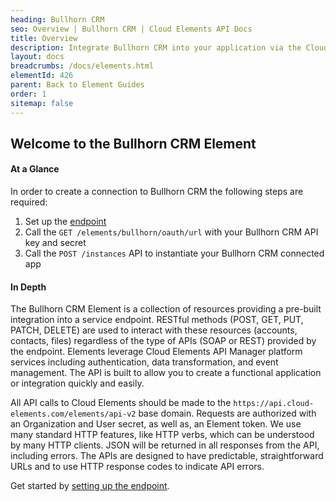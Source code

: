 ```yaml
---
heading: Bullhorn CRM
seo: Overview | Bullhorn CRM | Cloud Elements API Docs
title: Overview
description: Integrate Bullhorn CRM into your application via the Cloud Elements APIs.
layout: docs
breadcrumbs: /docs/elements.html
elementId: 426
parent: Back to Element Guides
order: 1
sitemap: false
---
```


## Welcome to the Bullhorn CRM Element


#### At a Glance

In order to create a connection to Bullhorn CRM the following steps are required:

1. Set up the [endpoint](bullhorn-endpoint-setup.html)
2. Call the `GET /elements/bullhorn/oauth/url` with your Bullhorn CRM API key and secret
3. Call the `POST /instances` API to instantiate your Bullhorn CRM connected app

#### In Depth

The Bullhorn CRM Element is a collection of resources providing a pre-built integration into a service endpoint. RESTful methods (POST, GET, PUT, PATCH, DELETE) are used to interact with these resources (accounts, contacts, files) regardless of the type of APIs (SOAP or REST) provided by the endpoint. Elements leverage Cloud Elements API Manager platform services including authentication, data transformation, and event management.  The API is built to allow you to create a functional application or integration quickly and easily.

All API calls to Cloud Elements should be made to the `https://api.cloud-elements.com/elements/api-v2` base domain. Requests are authorized with an Organization and User secret, as well as, an Element token.  We use many standard HTTP features, like HTTP verbs, which can be understood by many HTTP clients. JSON will be returned in all responses from the API, including errors. The APIs are designed to have predictable, straightforward URLs and to use HTTP response codes to indicate API errors.

Get started by [setting up the endpoint](bullhorn-endpoint-setup.html).
